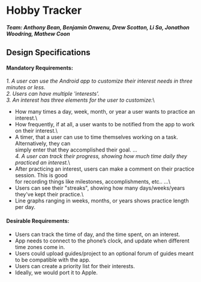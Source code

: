 # Hobby Tracker

##### Team: 	Anthony Bean, Benjamin Onwenu, Drew Scotton, Li Sa, Jonathon Woodring, Mathew Coon

## Design Specifications

#### Mandatory Requirements:
*1. A user can use the Android app to customize their interest needs in three minutes or less.*\
*2. Users can have multiple 'interests'.*\
*3. An interest has three elements for the user to customize:*\
- How many times a day, week, month, or year a user wants to practice an interest.\
- How frequently, if at all, a user wants to be notified from the app to work on their interest.\
- A timer, that a user can use to time themselves working on a task. Alternatively, they can\
simply enter that they accomplished their goal. ...\
*4. A user can track their progress, showing how much time daily they practiced an interest.*\
- After practicing an interest, users can make a comment on their practice session. This is good\
for recording things like milestones, accomplishments, etc.. ...\
- Users can see their "streaks", showing how many days/weeks/years they've kept their practice.\
- Line graphs ranging in weeks, months, or years shows practice length per day.


#### Desirable Requirements:
- Users can track the time of day, and the time spent, on an interest.
- App needs to connect to the phone’s clock, and update when different time zones come in.
- Users could upload guides/project to an optional forum of guides meant to be compatible with the app.
- Users can create a priority list for their interests.
- Ideally, we would port it to Apple.
